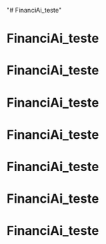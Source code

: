 "# FinanciAi_teste" 
# FinanciAi_teste
# FinanciAi_teste
# FinanciAi_teste
# FinanciAi_teste
# FinanciAi_teste
# FinanciAi_teste
# FinanciAi_teste
